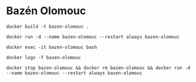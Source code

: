 # Bazén Olomouc

    docker build -t bazen-olomouc .

    docker run -d --name bazen-olomouc --restart always bazen-olomouc 

    docker exec -it bazen-olomouc bash      

    docker logs -f bazen-olomouc

    docker stop bazen-olomouc && docker rm bazen-olomouc && docker run -d --name bazen-olomouc --restart always bazen-olomouc
